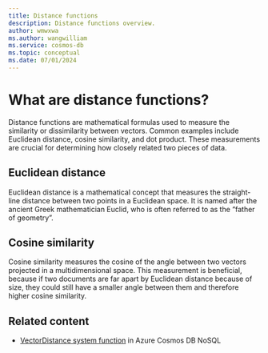 ```yaml
---
title: Distance functions
description: Distance functions overview.
author: wmwxwa
ms.author: wangwilliam
ms.service: cosmos-db
ms.topic: conceptual
ms.date: 07/01/2024
---
```


# What are distance functions?

Distance functions are mathematical formulas used to measure the similarity or dissimilarity between vectors. Common examples include Euclidean distance, cosine similarity, and dot product. These measurements are crucial for determining how closely related two pieces of data.

## Euclidean distance

Euclidean distance is a mathematical concept that measures the straight-line distance between two points in a Euclidean space. It is named after the ancient Greek mathematician Euclid, who is often referred to as the “father of geometry”.

## Cosine similarity

Cosine similarity measures the cosine of the angle between two vectors projected in a multidimensional space. This measurement is beneficial, because if two documents are far apart by Euclidean distance because of size, they could still have a smaller angle between them and therefore higher cosine similarity.

## Related content
- [VectorDistance system function](query/vectordistance.md) in Azure Cosmos DB NoSQL
